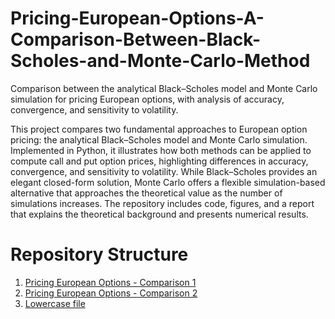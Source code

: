 # Pricing-European-Options-A-Comparison-Between-Black-Scholes-and-Monte-Carlo-Method
Comparison between the analytical Black–Scholes model and Monte Carlo simulation for pricing European options, with analysis of accuracy, convergence, and sensitivity to volatility.

This project compares two fundamental approaches to European option pricing: the analytical Black–Scholes model and Monte Carlo simulation. 
Implemented in Python, it illustrates how both methods can be applied to compute call and put option prices, highlighting differences in accuracy, convergence, and sensitivity to volatility. 
While Black–Scholes provides an elegant closed-form solution, Monte Carlo offers a flexible simulation-based alternative that approaches the theoretical value as the number of simulations increases.
The repository includes code, figures, and a report that explains the theoretical background and presents numerical results.

# Repository Structure

1. [Pricing European Options - Comparison 1](Pricing_European_Options_A_Comparison1.ipynb)
2. [Pricing European Options - Comparison 2](Pricing_European_Options_A_Comparison2.ipynb)
3. [Lowercase file](pricing_european_options_a_comparison3.ipynb)
